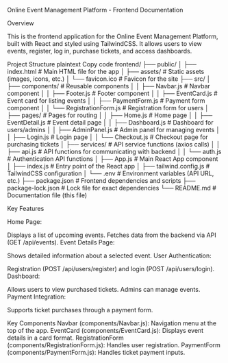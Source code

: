 Online Event Management Platform - Frontend Documentation

Overview

This is the frontend application for the Online Event Management Platform, built with React and styled using TailwindCSS. It allows users to view events, register, log in, purchase tickets, and access dashboards.

Project Structure
plaintext
Copy code
frontend/
├── public/
│   ├── index.html               # Main HTML file for the app
│   ├── assets/                  # Static assets (images, icons, etc.)
│   └── favicon.ico              # Favicon for the site
├── src/
│   ├── components/              # Reusable components
│   │   ├── Navbar.js            # Navbar component
│   │   ├── Footer.js            # Footer component
│   │   ├── EventCard.js         # Event card for listing events
│   │   ├── PaymentForm.js       # Payment form component
│   │   └── RegistrationForm.js  # Registration form for users
│   ├── pages/                   # Pages for routing
│   │   ├── Home.js              # Home page
│   │   ├── EventDetail.js       # Event detail page
│   │   ├── Dashboard.js         # Dashboard for users/admins
│   │   ├── AdminPanel.js        # Admin panel for managing events
│   │   ├── Login.js             # Login page
│   │   └── Checkout.js          # Checkout page for purchasing tickets
│   ├── services/                # API service functions (axios calls)
│   │   ├── api.js               # API functions for communicating with backend
│   │   └── auth.js              # Authentication API functions
│   ├── App.js                   # Main React App component
│   ├── index.js                 # Entry point of the React app
│   ├── tailwind.config.js       # TailwindCSS configuration
│   └── .env                     # Environment variables (API URL, etc.)
├── package.json                 # Frontend dependencies and scripts
├── package-lock.json            # Lock file for exact dependencies
└── README.md                    # Documentation file (this file)

Key Features

Home Page:

Displays a list of upcoming events.
Fetches data from the backend via API (GET /api/events).
Event Details Page:

Shows detailed information about a selected event.
User Authentication:

Registration (POST /api/users/register) and login (POST /api/users/login).
Dashboard:

Allows users to view purchased tickets.
Admins can manage events.
Payment Integration:

Supports ticket purchases through a payment form.

Key Components
Navbar (components/Navbar.js): Navigation menu at the top of the app.
EventCard (components/EventCard.js): Displays event details in a card format.
RegistrationForm (components/RegistrationForm.js): Handles user registration.
PaymentForm (components/PaymentForm.js): Handles ticket payment inputs.

